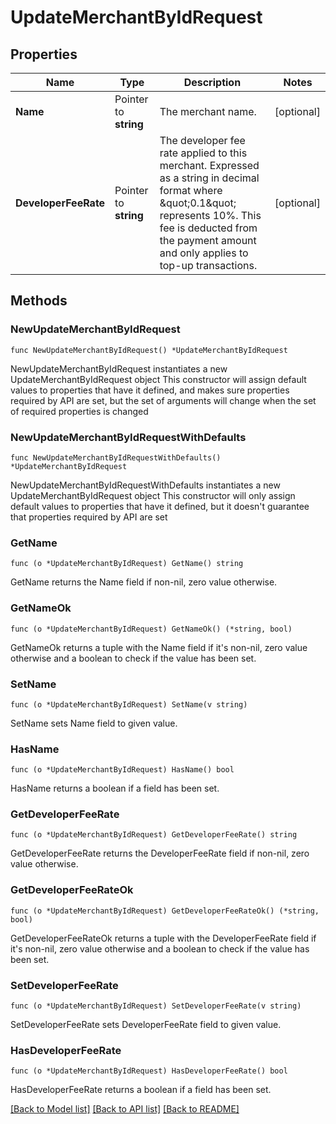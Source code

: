 # UpdateMerchantByIdRequest

## Properties

Name | Type | Description | Notes
------------ | ------------- | ------------- | -------------
**Name** | Pointer to **string** | The merchant name. | [optional] 
**DeveloperFeeRate** | Pointer to **string** | The developer fee rate applied to this merchant. Expressed as a string in decimal format where \&quot;0.1\&quot; represents 10%. This fee is deducted from the payment amount and only applies to top-up transactions. | [optional] 

## Methods

### NewUpdateMerchantByIdRequest

`func NewUpdateMerchantByIdRequest() *UpdateMerchantByIdRequest`

NewUpdateMerchantByIdRequest instantiates a new UpdateMerchantByIdRequest object
This constructor will assign default values to properties that have it defined,
and makes sure properties required by API are set, but the set of arguments
will change when the set of required properties is changed

### NewUpdateMerchantByIdRequestWithDefaults

`func NewUpdateMerchantByIdRequestWithDefaults() *UpdateMerchantByIdRequest`

NewUpdateMerchantByIdRequestWithDefaults instantiates a new UpdateMerchantByIdRequest object
This constructor will only assign default values to properties that have it defined,
but it doesn't guarantee that properties required by API are set

### GetName

`func (o *UpdateMerchantByIdRequest) GetName() string`

GetName returns the Name field if non-nil, zero value otherwise.

### GetNameOk

`func (o *UpdateMerchantByIdRequest) GetNameOk() (*string, bool)`

GetNameOk returns a tuple with the Name field if it's non-nil, zero value otherwise
and a boolean to check if the value has been set.

### SetName

`func (o *UpdateMerchantByIdRequest) SetName(v string)`

SetName sets Name field to given value.

### HasName

`func (o *UpdateMerchantByIdRequest) HasName() bool`

HasName returns a boolean if a field has been set.

### GetDeveloperFeeRate

`func (o *UpdateMerchantByIdRequest) GetDeveloperFeeRate() string`

GetDeveloperFeeRate returns the DeveloperFeeRate field if non-nil, zero value otherwise.

### GetDeveloperFeeRateOk

`func (o *UpdateMerchantByIdRequest) GetDeveloperFeeRateOk() (*string, bool)`

GetDeveloperFeeRateOk returns a tuple with the DeveloperFeeRate field if it's non-nil, zero value otherwise
and a boolean to check if the value has been set.

### SetDeveloperFeeRate

`func (o *UpdateMerchantByIdRequest) SetDeveloperFeeRate(v string)`

SetDeveloperFeeRate sets DeveloperFeeRate field to given value.

### HasDeveloperFeeRate

`func (o *UpdateMerchantByIdRequest) HasDeveloperFeeRate() bool`

HasDeveloperFeeRate returns a boolean if a field has been set.


[[Back to Model list]](../README.md#documentation-for-models) [[Back to API list]](../README.md#documentation-for-api-endpoints) [[Back to README]](../README.md)


